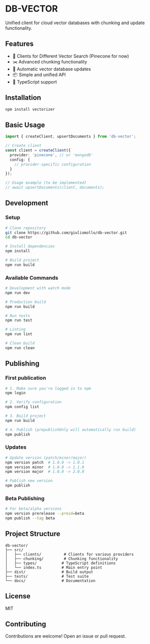 # DB-VECTOR

Unified client for cloud vector databases with chunking and update functionality.

## Features

- 🔌 Clients for Different Vector Search (Pinecone for now)
- ✂️ Advanced chunking functionality
- 🔄 Automatic vector database updates
- 📦 Simple and unified API
- 🚀 TypeScript support

## Installation

```bash
npm install vectorizer
```

## Basic Usage

```typescript
import { createClient, upsertDocuments } from 'db-vector';

// Create client
const client = createClient({
  provider: 'pinecone', // or 'mongodb'
  config: {
    // provider-specific configuration
  }
});

// Usage example (to be implemented)
// await upsertDocuments(client, documents);
```

## Development

### Setup

```bash
# Clone repository
git clone https://github.com/giuliomollo/db-vector.git
cd db-vector

# Install dependencies
npm install

# Build project
npm run build
```

### Available Commands

```bash
# Development with watch mode
npm run dev

# Production build
npm run build

# Run tests
npm run test

# Linting
npm run lint

# Clean build
npm run clean
```

## Publishing

### First publication

```bash
# 1. Make sure you're logged in to npm
npm login

# 2. Verify configuration
npm config list

# 3. Build project
npm run build

# 4. Publish (prepublishOnly will automatically run build)
npm publish
```

### Updates

```bash
# Update version (patch/minor/major)
npm version patch  # 1.0.0 -> 1.0.1
npm version minor  # 1.0.0 -> 1.1.0
npm version major  # 1.0.0 -> 2.0.0

# Publish new version
npm publish
```

### Beta Publishing

```bash
# For beta/alpha versions
npm version prerelease --preid=beta
npm publish --tag beta
```

## Project Structure

```
db-vector/
├── src/
│   ├── clients/          # Clients for various providers
│   ├── chunking/         # Chunking functionality
│   ├── types/           # TypeScript definitions
│   └── index.ts         # Main entry point
├── dist/                # Build output
├── tests/               # Test suite
└── docs/                # Documentation
```

## License

MIT

## Contributing

Contributions are welcome! Open an issue or pull request.